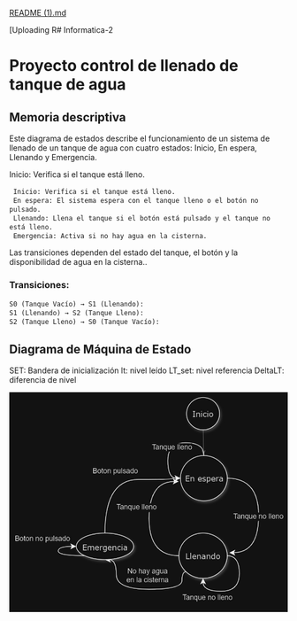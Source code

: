 [README (1).md](https://github.com/user-attachments/files/17081497/README.1.md)

[Uploading R# Informatica-2
# Proyecto control de llenado de tanque de agua
## Memoria descriptiva
Este diagrama de estados describe el funcionamiento de un sistema de llenado de un tanque de agua
con cuatro estados: Inicio, En espera, Llenando y Emergencia.

Inicio: Verifica si el tanque está lleno.

     Inicio: Verifica si el tanque está lleno.
     En espera: El sistema espera con el tanque lleno o el botón no pulsado.
     Llenando: Llena el tanque si el botón está pulsado y el tanque no está lleno.
     Emergencia: Activa si no hay agua en la cisterna.
     
Las transiciones dependen del estado del tanque, el botón y la disponibilidad de agua en la cisterna..

### Transiciones:
    S0 (Tanque Vacío) → S1 (Llenando):
    S1 (Llenando) → S2 (Tanque Lleno):
    S2 (Tanque Lleno) → S0 (Tanque Vacío):
    
## Diagrama de Máquina de Estado

SET: Bandera de inicialización
lt: nivel leído
LT_set: nivel referencia 
DeltaLT: diferencia de nivel 

![App Screenshot](https://github.com/lujustiniano/Informatica-2/blob/main/Imagen%20de%20WhatsApp%202024-10-06%20a%20las%2018.37.15_dfac2ea6.jpg?raw=true)
